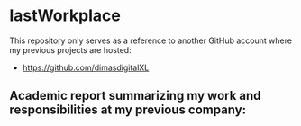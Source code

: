 # lastWorkplace
This repository only serves as a reference to another GitHub account where my previous projects are hosted:
- https://github.com/dimasdigitalXL

Academic report summarizing my work and responsibilities at my previous company:
- 
